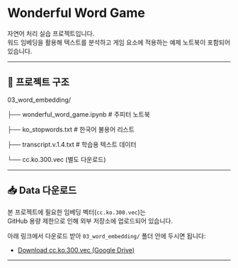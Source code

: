 # Wonderful Word Game

자연어 처리 실습 프로젝트입니다.  
워드 임베딩을 활용해 텍스트를 분석하고 게임 요소에 적용하는 예제 노트북이 포함되어 있습니다.

---

## 📂 프로젝트 구조

03_word_embedding/

├── wonderful_word_game.ipynb     # 주피터 노트북

├── ko_stopwords.txt              # 한국어 불용어 리스트

├── transcript.v.1.4.txt          # 학습용 텍스트 데이터

└── cc.ko.300.vec (별도 다운로드)



---

## 📥 Data 다운로드
본 프로젝트에 필요한 임베딩 벡터(`cc.ko.300.vec`)는  
GitHub 용량 제한으로 인해 외부 저장소에 업로드되어 있습니다.  

아래 링크에서 다운로드 받아 `03_word_embedding/` 폴더 안에 두시면 됩니다:

- [Download cc.ko.300.vec (Google Drive)](https://drive.google.com/...)  

---

